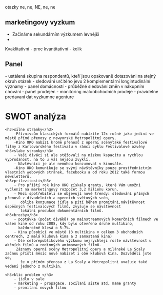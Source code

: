 otazky ne, ne, NE, ne, ne

<h2>marketingovy vyzkum</h2>

- Začínáme sekundárním výzkumem
    levnější
- 

Kvaklitativní - proc
kvantitativní - kolik

<h2>Panel</h2>
    - ustálená skupina respondentů, kteří jsou opakovaně dotazováni na stejný okruh otázek
    - sledování určitého jevu
2 komplementární longintudinální významy
    - panel domácností
        - průběžné sledování změn v nákupním chování
    - panel prodejen
        - monitoring maloobchodnich prodeje
        - pravidelne predavani dat vyzkumne agenture

<h1>SWOT analýza</h1>

    <h3>silne stranky</h3>
        -Příznivcům klasických formátů nabízíte 12x ročně jako jediní ve městě přímé přenosy z newyorské Metropolitní opery. 
        -Kino OKO nabízí kromě přenosů z operní scénytaké festivalové filmy z Karlovarského festivalu v rámci cyklu Festivalové ozvěny
    <h3>slabe stranky</h3>
        - Vaši diváci si ale stěžovali na nízkou kapacitu a rychlou vyprodanost, na to u vás nejsou zvyklí.
        - Návtěvníci je ale nemohou konzumovat v kinosále.
        -Kino OKO komunikuje se svými návštěvníky pouze prostřednictvím vlastních webových stránek, facebooku a od roku 2012 také formou newsletterů.
    <h3>prilezitosti</h3>
        - Pro příští rok kino OKO získalo granty, které Vám umožní vyčlenit na marketingový rozpočet 3,2 milionu korun.
        - Mezi spotřebiteli se objevují nové trendy: sledování přímých přenosů z divadelních a operních světových scén,
           obliba konzumace jídla a pití během promítání,návštěvnost úspěšných festivalových filmů, zvyšuje se návštěvnost 
           lokální produkce dokumentárních filmů.
    <h3>hrozby</h3>
        - poptávka (počet diváků) po mainstreamových komerčních filmech ve vašem kině od roku 2008, kdy bylo otevřeno druhé multikino,
          každoročně klesá o 5-7%. 
        - Kina působící ve městě (3 multikina v celkem 3 obchodních centrech, 2 malá klubová kina a 3 samostaná kina) 
        - Dle celorepublikového výzkumu nejrychleji roste návštěvnost u akčních filmů a rodinných animovaných filmů.
         Záznamy operní scény Metropolitní opery a milánské La Scaly začnou příští měsíc nově nabízet i obě klubová kina. Dozvěděli jste se, 
           že o přímém přenosu z La Scaly a Metropolitní uvažuje také vedení jednoho z multikin.
        
    <h3>klic problem </h3>
        - jidlo v sale
        - marketing - propagace, socilani sizte atd, mame granty
        - promitani novych filmu